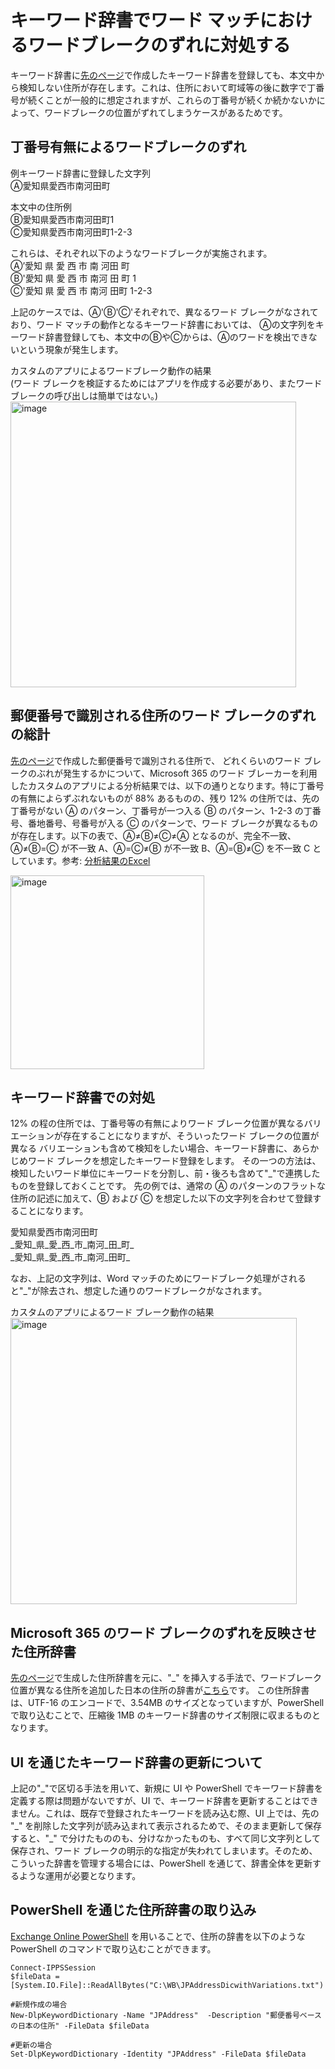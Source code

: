 # キーワード辞書でワード マッチにおけるワードブレークのずれに対処する
キーワード辞書に[先のページ](https://github.com/YoshihiroIchinose/E5Comp/blob/main/AddressDictionayforEDM.md)で作成したキーワード辞書を登録しても、本文中から検知しない住所が存在します。これは、住所において町域等の後に数字で丁番号が続くことが一般的に想定されますが、これらの丁番号が続くか続かないかによって、ワードブレークの位置がずれてしまうケースがあるためです。

## 丁番号有無によるワードブレークのずれ
例キーワード辞書に登録した文字列   
Ⓐ愛知県愛西市南河田町   
   
本文中の住所例   
Ⓑ愛知県愛西市南河田町1   
Ⓒ愛知県愛西市南河田町1-2-3   
   
これらは、それぞれ以下のようなワードブレークが実施されます。   
Ⓐ’愛知 県 愛 西 市 南 河田 町   
Ⓑ'愛知 県 愛 西 市 南河 田 町 1   
Ⓒ'愛知 県 愛 西 市 南河 田町 1-2-3   

上記のケースでは、Ⓐ'Ⓑ'Ⓒ'それぞれで、異なるワード ブレークがなされており、ワード マッチの動作となるキーワード辞書においては、
Ⓐの文字列をキーワード辞書登録しても、本文中のⒷやⒸからは、Ⓐのワードを検出できないという現象が発生します。    

カスタムのアプリによるワードブレーク動作の結果   
(ワード ブレークを検証するためにはアプリを作成する必要があり、またワードブレークの呼び出しは簡単ではない。)   
<img width="457" alt="image" src="https://github.com/YoshihiroIchinose/E5Comp/assets/66407692/0b8f22f2-b1e6-48cd-8608-f576ad80e04b">

## 郵便番号で識別される住所のワード ブレークのずれの総計
[先のページ](https://github.com/YoshihiroIchinose/E5Comp/blob/main/AddressDictionayforEDM.md)で作成した郵便番号で識別される住所で、
どれくらいのワード ブレークのぶれが発生するかについて、Microsoft 365 のワード ブレーカーを利用したカスタムのアプリによる分析結果では、以下の通りとなります。特に丁番号の有無によらずぶれないものが 88% あるものの、残り 12% の住所では、先の丁番号がない Ⓐ のパターン、丁番号が一つ入る Ⓑ のパターン、1-2-3 の丁番号、番地番号、号番号が入る Ⓒ のパターンで、ワード ブレークが異なるものが存在します。以下の表で、Ⓐ≠Ⓑ≠Ⓒ≠Ⓐ となるのが、完全不一致、Ⓐ≠Ⓑ=Ⓒ が不一致 A、Ⓐ=Ⓒ≠Ⓑ が不一致 B、Ⓐ=Ⓑ≠Ⓒ を不一致 C としています。参考: [分析結果のExcel](https://github.com/YoshihiroIchinose/E5Comp/blob/main/WB/%E4%BD%8F%E6%89%80%E8%BE%9E%E6%9B%B8_d_ana_M365.xlsx)

<img width="310" alt="image" src="https://github.com/YoshihiroIchinose/E5Comp/assets/66407692/241abd80-b024-485f-9b58-85ca3754103e">

## キーワード辞書での対処
12% の程の住所では、丁番号等の有無によりワード ブレーク位置が異なるバリエーションが存在することになりますが、そういったワード ブレークの位置が異なる
バリエーションも含めて検知をしたい場合、キーワード辞書に、あらかじめワード ブレークを想定したキーワード登録をします。
その一つの方法は、検知したいワード単位にキーワードを分割し、前・後ろも含めて"\_"で連携したものを登録しておくことです。
先の例では、通常の Ⓐ のパターンのフラットな住所の記述に加えて、Ⓑ および Ⓒ を想定した以下の文字列を合わせて登録することになります。

愛知県愛西市南河田町    
\_愛知_県_愛_西_市_南河_田_町_   
\_愛知_県_愛_西_市_南河_田町_   

なお、上記の文字列は、Word マッチのためにワードブレーク処理がされると"_"が除去され、想定した通りのワードブレークがなされます。

カスタムのアプリによるワード ブレーク動作の結果   
<img width="458" alt="image" src="https://github.com/YoshihiroIchinose/E5Comp/assets/66407692/bb557503-8bb2-4e2d-9d16-04d5f1ac1e0e">

## Microsoft 365 のワード ブレークのずれを反映させた住所辞書
[先のページ](https://github.com/YoshihiroIchinose/E5Comp/blob/main/AddressDictionayforEDM.md)で生成した住所辞書を元に、"\_" を挿入する手法で、ワードブレーク位置が異なる住所を追加した日本の住所の辞書が[こちら](https://github.com/YoshihiroIchinose/E5Comp/blob/main/WB/JPAddressDicwithVariations.txt)です。
この住所辞書は、UTF-16 のエンコードで、3.54MB のサイズとなっていますが、PowerShell で取り込むことで、圧縮後 1MB のキーワード辞書のサイズ制限に収まるものとなります。

## UI を通じたキーワード辞書の更新について
上記の"\_"で区切る手法を用いて、新規に UI や PowerShell でキーワード辞書を定義する際は問題がないですが、UI で、キーワード辞書を更新することはできません。これは、既存で登録されたキーワードを読み込む際、UI 上では、先の "\_" を削除した文字列が読み込まれて表示されるためで、そのまま更新して保存すると、"\_" で分けたもののも、分けなかったものも、すべて同じ文字列として保存され、ワード ブレークの明示的な指定が失われてしまいます。そのため、こういった辞書を管理する場合には、PowerShell を通じて、辞書全体を更新するような運用が必要となります。

## PowerShell を通じた住所辞書の取り込み
[Exchange Online PowerShell](https://learn.microsoft.com/ja-jp/powershell/exchange/connect-to-exchange-online-powershell?view=exchange-ps) を用いることで、住所の辞書を以下のような PowerShell のコマンドで取り込むことができます。
```
Connect-IPPSSession   
$fileData = [System.IO.File]::ReadAllBytes("C:\WB\JPAddressDicwithVariations.txt")

#新規作成の場合
New-DlpKeywordDictionary -Name "JPAddress"  -Description "郵便番号ベースの日本の住所" -FileData $fileData

#更新の場合
Set-DlpKeywordDictionary -Identity "JPAddress" -FileData $fileData
```
